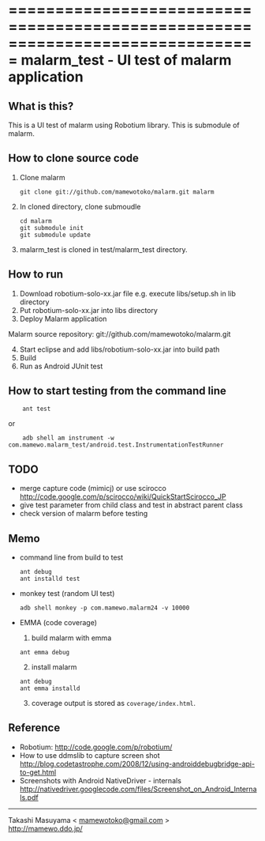 ===============================================================================
 malarm_test - UI test of malarm application
===============================================================================

What is this?
-------------------
This is a UI test of malarm using Robotium library. This is submodule of malarm.

How to clone source code
-------------------
1. Clone malarm

    ```
    git clone git://github.com/mamewotoko/malarm.git malarm
    ```
2. In cloned directory, clone submoudle

    ```
    cd malarm
    git submodule init
    git submodule update
    ```
3. malarm_test is cloned in test/malarm_test directory.

How to run
-------------------
1. Download robotium-solo-xx.jar file
 e.g. execute libs/setup.sh in lib directory
2. Put robotium-solo-xx.jar into libs directory
3. Deploy Malarm application

Malarm source repository: git://github.com/mamewotoko/malarm.git

4. Start eclipse and add libs/robotium-solo-xx.jar into build path
5. Build
6. Run as Android JUnit test

How to start testing from the command line
-------------------

```
    ant test
```
or

```
    adb shell am instrument -w com.mamewo.malarm_test/android.test.InstrumentationTestRunner
```
TODO
-------------------
* merge capture code (mimicj) or use scirocco
 http://code.google.com/p/scirocco/wiki/QuickStartScirocco_JP
* give test parameter from child class and test in abstract parent class
* check version of malarm before testing

Memo
-------------------
* command line from build to test

    ```
    ant debug
    ant installd test
    ```
* monkey test (random UI test)

    ```
    adb shell monkey -p com.mamewo.malarm24 -v 10000
    ```

* EMMA (code coverage)
  1. build malarm with emma

    ```
   ant emma debug 
    ```
  2. install malarm

    ```
    ant debug
    ant emma installd
    ```
  3. coverage output is stored as ```coverage/index.html```.

Reference
-------------------
- Robotium:
http://code.google.com/p/robotium/
- How to use ddmslib to capture screen shot
http://blog.codetastrophe.com/2008/12/using-androiddebugbridge-api-to-get.html
- Screenshots with Android NativeDriver - internals
http://nativedriver.googlecode.com/files/Screenshot_on_Android_Internals.pdf

----
Takashi Masuyama < mamewotoko@gmail.com >  
http://mamewo.ddo.jp/

